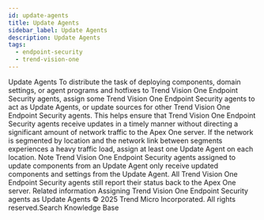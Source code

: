 ```yaml
---
id: update-agents
title: Update Agents
sidebar_label: Update Agents
description: Update Agents
tags:
  - endpoint-security
  - trend-vision-one
---
```


 Update Agents To distribute the task of deploying components, domain settings, or agent programs and hotfixes to Trend Vision One Endpoint Security agents, assign some Trend Vision One Endpoint Security agents to act as Update Agents, or update sources for other Trend Vision One Endpoint Security agents. This helps ensure that Trend Vision One Endpoint Security agents receive updates in a timely manner without directing a significant amount of network traffic to the Apex One server. If the network is segmented by location and the network link between segments experiences a heavy traffic load, assign at least one Update Agent on each location. Note Trend Vision One Endpoint Security agents assigned to update components from an Update Agent only receive updated components and settings from the Update Agent. All Trend Vision One Endpoint Security agents still report their status back to the Apex One server. Related information Assigning Trend Vision One Endpoint Security agents as Update Agents © 2025 Trend Micro Incorporated. All rights reserved.Search Knowledge Base